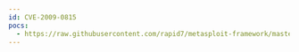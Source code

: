```yaml
---
id: CVE-2009-0815
pocs:
  - https://raw.githubusercontent.com/rapid7/metasploit-framework/master/modules/auxiliary/admin/http/typo3_sa_2009_002.rb
---
```

